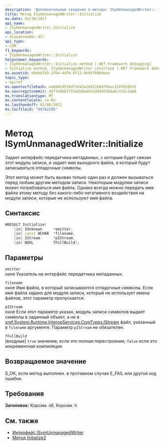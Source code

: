 ```yaml
---
description: 'Дополнительные сведения о методе: ISymUnmanagedWriter:: Initialize'
title: Метод ISymUnmanagedWriter::Initialize
ms.date: 03/30/2017
api_name:
- ISymUnmanagedWriter.Initialize
api_location:
- diasymreader.dll
api_type:
- COM
f1_keywords:
- ISymUnmanagedWriter::Initialize
helpviewer_keywords:
- ISymUnmanagedWriter::Initialize method [.NET Framework debugging]
- Initialize method, ISymUnmanagedWriter interface [.NET Framework debugging]
ms.assetid: e0ebd793-3764-4df0-8f12-0e95f60b9eae
topic_type:
- apiref
ms.openlocfilehash: eab60e9539df3d43a1602268d704ac324f028915
ms.sourcegitcommit: ddf7edb67715a5b9a45e3dd44536dabc153c1de0
ms.translationtype: MT
ms.contentlocale: ru-RU
ms.lasthandoff: 02/06/2021
ms.locfileid: "99762296"
---
```

# <a name="isymunmanagedwriterinitialize-method"></a>Метод ISymUnmanagedWriter::Initialize

Задает интерфейс передатчика метаданных, с которым будет связан этот модуль записи, и задает имя выходного файла, в который будут записываться отладочные символы.  
  
 Этот метод может быть вызван только один раз и должен вызываться перед любым другим методом записи. Некоторым модулям записи может потребоваться имя файла. Однако всегда можно передать имя файла этому методу без какого-либо негативного воздействия на модули записи, которые не используют имя файла.  
  
## <a name="syntax"></a>Синтаксис  
  
```cpp  
HRESULT Initialize(  
    [in] IUnknown     *emitter,  
    [in] const WCHAR  *filename,  
    [in] IStream      *pIStream,  
    [in] BOOL         fFullBuild);  
```  
  
## <a name="parameters"></a>Параметры  

 `emitter`  
 окне Указатель на интерфейс передатчика метаданных.  
  
 `filename`  
 окне Имя файла, в который записываются отладочные символы. Если имя файла задано для модуля записи, который не использует имена файлов, этот параметр пропускается.  
  
 `pIStream`  
 окне Если этот параметр указан, модуль записи символов выдает символы в заданный объект, а не в <xref:System.Runtime.InteropServices.ComTypes.IStream> файл, указанный в `filename` аргументе. Параметр `pIStream` не обязателен.  
  
 `fFullBuild`  
 [входные] `true` значение, если это полная перестроение; `false` если это инкрементная компиляция.  
  
## <a name="return-value"></a>Возвращаемое значение  

 S_OK, если метод выполнен. в противном случае E_FAIL или другой код ошибки.  
  
## <a name="requirements"></a>Требования  

 **Заголовок:** Корсим. idl, Корсим. h  
  
## <a name="see-also"></a>См. также

- [Интерфейс ISymUnmanagedWriter](isymunmanagedwriter-interface.md)
- [Метод Initialize2](isymunmanagedwriter-initialize2-method.md)
